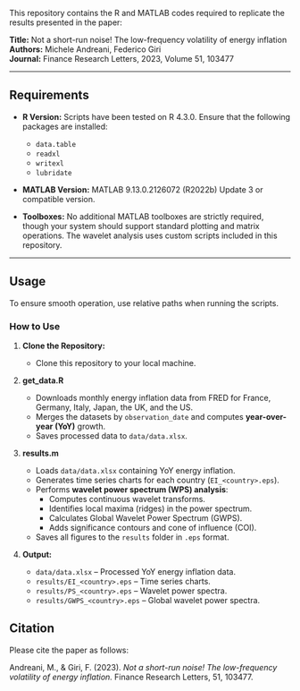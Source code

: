 This repository contains the R and MATLAB codes required to replicate the results presented in the paper:

**Title:** Not a short-run noise! The low-frequency volatility of energy inflation  
**Authors:** Michele Andreani, Federico Giri  
**Journal:** Finance Research Letters, 2023, Volume 51, 103477

---

## Requirements

- **R Version:** Scripts have been tested on R 4.3.0. Ensure that the following packages are installed:  
  - `data.table`  
  - `readxl`  
  - `writexl`  
  - `lubridate`

- **MATLAB Version:** MATLAB 9.13.0.2126072 (R2022b) Update 3 or compatible version.  

- **Toolboxes:** No additional MATLAB toolboxes are strictly required, though your system should support standard plotting and matrix operations. The wavelet analysis uses custom scripts included in this repository.

---

## Usage

To ensure smooth operation, use relative paths when running the scripts.

### How to Use

1. **Clone the Repository:**  
   - Clone this repository to your local machine.

2. **get_data.R**  
   - Downloads monthly energy inflation data from FRED for France, Germany, Italy, Japan, the UK, and the US.  
   - Merges the datasets by `observation_date` and computes **year-over-year (YoY)** growth.  
   - Saves processed data to `data/data.xlsx`.

3. **results.m**  
   - Loads `data/data.xlsx` containing YoY energy inflation.  
   - Generates time series charts for each country (`EI_<country>.eps`).  
   - Performs **wavelet power spectrum (WPS) analysis**:
     - Computes continuous wavelet transforms.  
     - Identifies local maxima (ridges) in the power spectrum.  
     - Calculates Global Wavelet Power Spectrum (GWPS).  
     - Adds significance contours and cone of influence (COI).  
   - Saves all figures to the `results` folder in `.eps` format.

4. **Output:**  
   - `data/data.xlsx` – Processed YoY energy inflation data.  
   - `results/EI_<country>.eps` – Time series charts.  
   - `results/PS_<country>.eps` – Wavelet power spectra.  
   - `results/GWPS_<country>.eps` – Global wavelet power spectra.

## Citation

Please cite the paper as follows:

Andreani, M., & Giri, F. (2023). *Not a short-run noise! The low-frequency volatility of energy inflation.* Finance Research Letters, 51, 103477.  